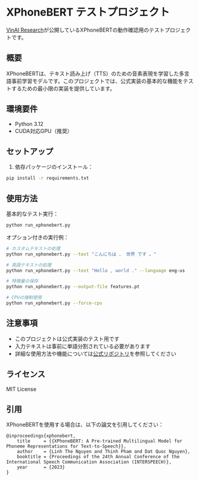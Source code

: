 # XPhoneBERT テストプロジェクト

[VinAI Research](https://github.com/VinAIResearch/XPhoneBERT)が公開しているXPhoneBERTの動作確認用のテストプロジェクトです。

## 概要

XPhoneBERTは、テキスト読み上げ（TTS）のための音素表現を学習した多言語事前学習モデルです。このプロジェクトでは、公式実装の基本的な機能をテストするための最小限の実装を提供しています。

## 環境要件

- Python 3.12
- CUDA対応GPU（推奨）

## セットアップ

1. 依存パッケージのインストール：
```bash
pip install -r requirements.txt
```

## 使用方法

基本的なテスト実行：
```bash
python run_xphonebert.py
```

オプション付きの実行例：
```bash
# カスタムテキストの処理
python run_xphonebert.py --text "こんにちは 、 世界 です 。"

# 英語テキストの処理
python run_xphonebert.py --text "Hello , world ." --language eng-us

# 特徴量の保存
python run_xphonebert.py --output-file features.pt

# CPUの強制使用
python run_xphonebert.py --force-cpu
```

## 注意事項

- このプロジェクトは公式実装のテスト用です
- 入力テキストは事前に単語分割されている必要があります
- 詳細な使用方法や機能については[公式リポジトリ](https://github.com/VinAIResearch/XPhoneBERT)を参照してください

## ライセンス

MIT License

## 引用

XPhoneBERTを使用する場合は、以下の論文を引用してください：

```
@inproceedings{xphonebert,
    title     = {{XPhoneBERT: A Pre-trained Multilingual Model for Phoneme Representations for Text-to-Speech}},
    author    = {Linh The Nguyen and Thinh Pham and Dat Quoc Nguyen},
    booktitle = {Proceedings of the 24th Annual Conference of the International Speech Communication Association (INTERSPEECH)},
    year      = {2023}
}
```